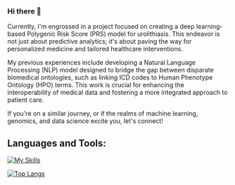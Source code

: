 ### Hi there 👋

Currently, I'm engrossed in a project focused on creating a deep learning-based Polygenic Risk Score (PRS) model for urolithiasis. This endeavor is not just about predictive analytics; it's about paving the way for personalized medicine and tailored healthcare interventions.

My previous experiences include developing a Natural Language Processing (NLP) model designed to bridge the gap between disparate biomedical ontologies, such as linking ICD codes to Human Phenotype Ontology (HPO) terms. This work is crucial for enhancing the interoperability of medical data and fostering a more integrated approach to patient care.

If you're on a similar journey, or if the realms of machine learning, genomics, and data science excite you, let's connect! 
## Languages and Tools:
[![My Skills](https://skillicons.dev/icons?i=pytorch,py,r,tensorflow,sklearn,js,aws,c,cpp,emacs,gcp,github,git,java,matlab,mysql,mongodb,html,css,wasm&perline=10)](https://skillicons.dev)

[![Top Langs](https://github-readme-stats.vercel.app/api/top-langs/?username=amrsalm&layout=donut-vertical)](https://github.com/anuraghazra/github-readme-stats)
